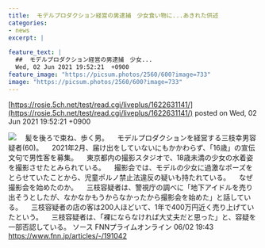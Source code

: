 ```yaml
---
title:  モデルプロダクション経営の男逮捕　少女食い物に...あきれた供述  
categories:
- news
excerpt: |
  
feature_text: |
  ##  モデルプロダクション経営の男逮捕　少女...
  Wed, 02 Jun 2021 19:52:21  +0900
feature_image: "https://picsum.photos/2560/600?image=733"
image: "https://picsum.photos/2560/600?image=733"
---
```


[https://rosie.5ch.net/test/read.cgi/liveplus/1622631141/](https://rosie.5ch.net/test/read.cgi/liveplus/1622631141/)
posted on Wed, 02 Jun 2021 19:52:21  +0900

<!--more-->

![](https://fnn.ismcdn.jp/mwimgs/0/d/600wm/img_0d6f2dd42406e15ffd2e79c2b1955312474365.jpg) 　髪を後ろで束ね、歩く男。 　モデルプロダクションを経営する三枝幸男容疑者(60)。 　2021年2月、届け出をしていないにもかかわらず、「16歳」の宣伝文句で男性客を募集。 　東京都内の撮影スタジオで、18歳未満の少女の水着姿を撮影させたとみられている。 　撮影会では、モデルの少女に過激なポーズをとらせていたことから、児童ポルノ禁止法違反の疑いも持たれている。 　なぜ撮影会を始めたのか。 　三枝容疑者は、警視庁の調べに「地下アイドルを売り出そうとしたが、なかなかもうからなかったから撮影会を始めた」と話している。 　三枝容疑者の店の客は200人ほどいて、1年で400万円近く売り上げていたという。 　三枝容疑者は、「裸にならなければ大丈夫だと思った」と、容疑を一部否認している。 ソース FNNプライムオンライン 06/02 19:43 https://www.fnn.jp/articles/-/191042
